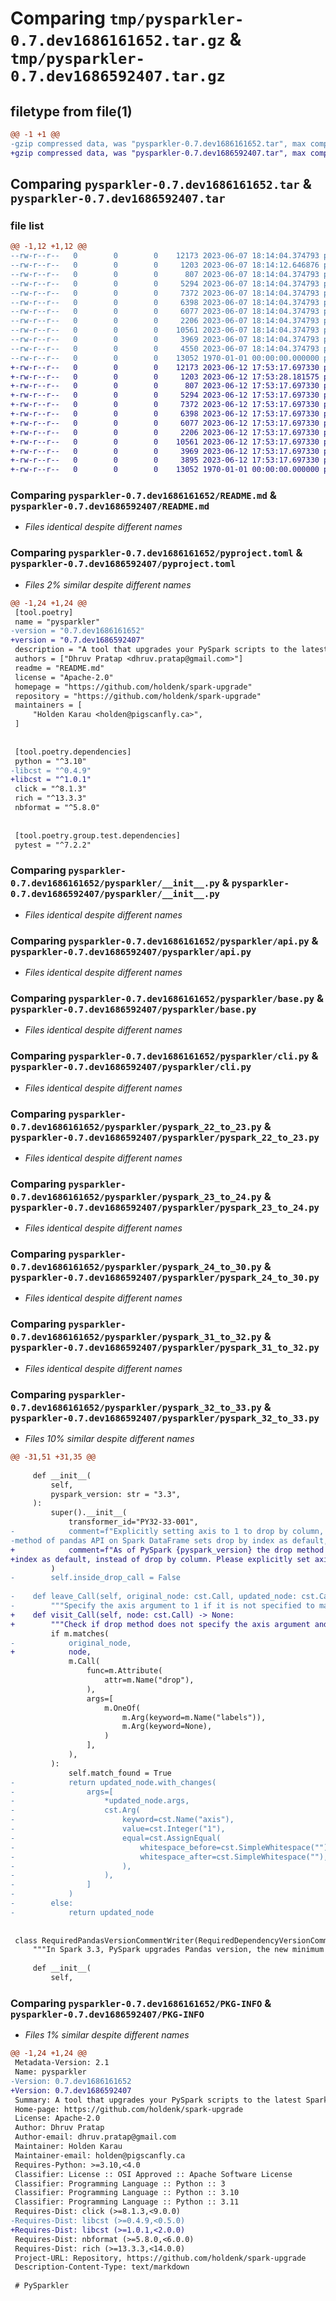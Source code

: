 # Comparing `tmp/pysparkler-0.7.dev1686161652.tar.gz` & `tmp/pysparkler-0.7.dev1686592407.tar.gz`

## filetype from file(1)

```diff
@@ -1 +1 @@
-gzip compressed data, was "pysparkler-0.7.dev1686161652.tar", max compression
+gzip compressed data, was "pysparkler-0.7.dev1686592407.tar", max compression
```

## Comparing `pysparkler-0.7.dev1686161652.tar` & `pysparkler-0.7.dev1686592407.tar`

### file list

```diff
@@ -1,12 +1,12 @@
--rw-r--r--   0        0        0    12173 2023-06-07 18:14:04.374793 pysparkler-0.7.dev1686161652/README.md
--rw-r--r--   0        0        0     1203 2023-06-07 18:14:12.646876 pysparkler-0.7.dev1686161652/pyproject.toml
--rw-r--r--   0        0        0      807 2023-06-07 18:14:04.374793 pysparkler-0.7.dev1686161652/pysparkler/__init__.py
--rw-r--r--   0        0        0     5294 2023-06-07 18:14:04.374793 pysparkler-0.7.dev1686161652/pysparkler/api.py
--rw-r--r--   0        0        0     7372 2023-06-07 18:14:04.374793 pysparkler-0.7.dev1686161652/pysparkler/base.py
--rw-r--r--   0        0        0     6398 2023-06-07 18:14:04.374793 pysparkler-0.7.dev1686161652/pysparkler/cli.py
--rw-r--r--   0        0        0     6077 2023-06-07 18:14:04.374793 pysparkler-0.7.dev1686161652/pysparkler/pyspark_22_to_23.py
--rw-r--r--   0        0        0     2206 2023-06-07 18:14:04.374793 pysparkler-0.7.dev1686161652/pysparkler/pyspark_23_to_24.py
--rw-r--r--   0        0        0    10561 2023-06-07 18:14:04.374793 pysparkler-0.7.dev1686161652/pysparkler/pyspark_24_to_30.py
--rw-r--r--   0        0        0     3969 2023-06-07 18:14:04.374793 pysparkler-0.7.dev1686161652/pysparkler/pyspark_31_to_32.py
--rw-r--r--   0        0        0     4550 2023-06-07 18:14:04.374793 pysparkler-0.7.dev1686161652/pysparkler/pyspark_32_to_33.py
--rw-r--r--   0        0        0    13052 1970-01-01 00:00:00.000000 pysparkler-0.7.dev1686161652/PKG-INFO
+-rw-r--r--   0        0        0    12173 2023-06-12 17:53:17.697330 pysparkler-0.7.dev1686592407/README.md
+-rw-r--r--   0        0        0     1203 2023-06-12 17:53:28.181575 pysparkler-0.7.dev1686592407/pyproject.toml
+-rw-r--r--   0        0        0      807 2023-06-12 17:53:17.697330 pysparkler-0.7.dev1686592407/pysparkler/__init__.py
+-rw-r--r--   0        0        0     5294 2023-06-12 17:53:17.697330 pysparkler-0.7.dev1686592407/pysparkler/api.py
+-rw-r--r--   0        0        0     7372 2023-06-12 17:53:17.697330 pysparkler-0.7.dev1686592407/pysparkler/base.py
+-rw-r--r--   0        0        0     6398 2023-06-12 17:53:17.697330 pysparkler-0.7.dev1686592407/pysparkler/cli.py
+-rw-r--r--   0        0        0     6077 2023-06-12 17:53:17.697330 pysparkler-0.7.dev1686592407/pysparkler/pyspark_22_to_23.py
+-rw-r--r--   0        0        0     2206 2023-06-12 17:53:17.697330 pysparkler-0.7.dev1686592407/pysparkler/pyspark_23_to_24.py
+-rw-r--r--   0        0        0    10561 2023-06-12 17:53:17.697330 pysparkler-0.7.dev1686592407/pysparkler/pyspark_24_to_30.py
+-rw-r--r--   0        0        0     3969 2023-06-12 17:53:17.697330 pysparkler-0.7.dev1686592407/pysparkler/pyspark_31_to_32.py
+-rw-r--r--   0        0        0     3895 2023-06-12 17:53:17.697330 pysparkler-0.7.dev1686592407/pysparkler/pyspark_32_to_33.py
+-rw-r--r--   0        0        0    13052 1970-01-01 00:00:00.000000 pysparkler-0.7.dev1686592407/PKG-INFO
```

### Comparing `pysparkler-0.7.dev1686161652/README.md` & `pysparkler-0.7.dev1686592407/README.md`

 * *Files identical despite different names*

### Comparing `pysparkler-0.7.dev1686161652/pyproject.toml` & `pysparkler-0.7.dev1686592407/pyproject.toml`

 * *Files 2% similar despite different names*

```diff
@@ -1,24 +1,24 @@
 [tool.poetry]
 name = "pysparkler"
-version = "0.7.dev1686161652"
+version = "0.7.dev1686592407"
 description = "A tool that upgrades your PySpark scripts to the latest Spark version as per Spark migration Guideline"
 authors = ["Dhruv Pratap <dhruv.pratap@gmail.com>"]
 readme = "README.md"
 license = "Apache-2.0"
 homepage = "https://github.com/holdenk/spark-upgrade"
 repository = "https://github.com/holdenk/spark-upgrade"
 maintainers = [
     "Holden Karau <holden@pigscanfly.ca>",
 ]
 
 
 [tool.poetry.dependencies]
 python = "^3.10"
-libcst = "^0.4.9"
+libcst = "^1.0.1"
 click = "^8.1.3"
 rich = "^13.3.3"
 nbformat = "^5.8.0"
 
 
 [tool.poetry.group.test.dependencies]
 pytest = "^7.2.2"
```

### Comparing `pysparkler-0.7.dev1686161652/pysparkler/__init__.py` & `pysparkler-0.7.dev1686592407/pysparkler/__init__.py`

 * *Files identical despite different names*

### Comparing `pysparkler-0.7.dev1686161652/pysparkler/api.py` & `pysparkler-0.7.dev1686592407/pysparkler/api.py`

 * *Files identical despite different names*

### Comparing `pysparkler-0.7.dev1686161652/pysparkler/base.py` & `pysparkler-0.7.dev1686592407/pysparkler/base.py`

 * *Files identical despite different names*

### Comparing `pysparkler-0.7.dev1686161652/pysparkler/cli.py` & `pysparkler-0.7.dev1686592407/pysparkler/cli.py`

 * *Files identical despite different names*

### Comparing `pysparkler-0.7.dev1686161652/pysparkler/pyspark_22_to_23.py` & `pysparkler-0.7.dev1686592407/pysparkler/pyspark_22_to_23.py`

 * *Files identical despite different names*

### Comparing `pysparkler-0.7.dev1686161652/pysparkler/pyspark_23_to_24.py` & `pysparkler-0.7.dev1686592407/pysparkler/pyspark_23_to_24.py`

 * *Files identical despite different names*

### Comparing `pysparkler-0.7.dev1686161652/pysparkler/pyspark_24_to_30.py` & `pysparkler-0.7.dev1686592407/pysparkler/pyspark_24_to_30.py`

 * *Files identical despite different names*

### Comparing `pysparkler-0.7.dev1686161652/pysparkler/pyspark_31_to_32.py` & `pysparkler-0.7.dev1686592407/pysparkler/pyspark_31_to_32.py`

 * *Files identical despite different names*

### Comparing `pysparkler-0.7.dev1686161652/pysparkler/pyspark_32_to_33.py` & `pysparkler-0.7.dev1686592407/pysparkler/pyspark_32_to_33.py`

 * *Files 10% similar despite different names*

```diff
@@ -31,51 +31,35 @@
 
     def __init__(
         self,
         pyspark_version: str = "3.3",
     ):
         super().__init__(
             transformer_id="PY32-33-001",
-            comment=f"Explicitly setting axis to 1 to drop by column, since as of PySpark {pyspark_version} the drop \
-method of pandas API on Spark DataFrame sets drop by index as default, instead of drop by column.",
+            comment=f"As of PySpark {pyspark_version} the drop method of pandas API on Spark DataFrame sets drop by \
+index as default, instead of drop by column. Please explicitly set axis argument to 1 to drop by column.",
         )
-        self.inside_drop_call = False
 
-    def leave_Call(self, original_node: cst.Call, updated_node: cst.Call) -> cst.Call:
-        """Specify the axis argument to 1 if it is not specified to maintain the behavior of dropping columns"""
+    def visit_Call(self, node: cst.Call) -> None:
+        """Check if drop method does not specify the axis argument and drops by labels"""
         if m.matches(
-            original_node,
+            node,
             m.Call(
                 func=m.Attribute(
                     attr=m.Name("drop"),
                 ),
                 args=[
                     m.OneOf(
                         m.Arg(keyword=m.Name("labels")),
                         m.Arg(keyword=None),
                     )
                 ],
             ),
         ):
             self.match_found = True
-            return updated_node.with_changes(
-                args=[
-                    *updated_node.args,
-                    cst.Arg(
-                        keyword=cst.Name("axis"),
-                        value=cst.Integer("1"),
-                        equal=cst.AssignEqual(
-                            whitespace_before=cst.SimpleWhitespace(""),
-                            whitespace_after=cst.SimpleWhitespace(""),
-                        ),
-                    ),
-                ]
-            )
-        else:
-            return updated_node
 
 
 class RequiredPandasVersionCommentWriter(RequiredDependencyVersionCommentWriter):
     """In Spark 3.3, PySpark upgrades Pandas version, the new minimum required version changes from 0.23.2 to 1.0.5."""
 
     def __init__(
         self,
```

### Comparing `pysparkler-0.7.dev1686161652/PKG-INFO` & `pysparkler-0.7.dev1686592407/PKG-INFO`

 * *Files 1% similar despite different names*

```diff
@@ -1,24 +1,24 @@
 Metadata-Version: 2.1
 Name: pysparkler
-Version: 0.7.dev1686161652
+Version: 0.7.dev1686592407
 Summary: A tool that upgrades your PySpark scripts to the latest Spark version as per Spark migration Guideline
 Home-page: https://github.com/holdenk/spark-upgrade
 License: Apache-2.0
 Author: Dhruv Pratap
 Author-email: dhruv.pratap@gmail.com
 Maintainer: Holden Karau
 Maintainer-email: holden@pigscanfly.ca
 Requires-Python: >=3.10,<4.0
 Classifier: License :: OSI Approved :: Apache Software License
 Classifier: Programming Language :: Python :: 3
 Classifier: Programming Language :: Python :: 3.10
 Classifier: Programming Language :: Python :: 3.11
 Requires-Dist: click (>=8.1.3,<9.0.0)
-Requires-Dist: libcst (>=0.4.9,<0.5.0)
+Requires-Dist: libcst (>=1.0.1,<2.0.0)
 Requires-Dist: nbformat (>=5.8.0,<6.0.0)
 Requires-Dist: rich (>=13.3.3,<14.0.0)
 Project-URL: Repository, https://github.com/holdenk/spark-upgrade
 Description-Content-Type: text/markdown
 
 # PySparkler
```

